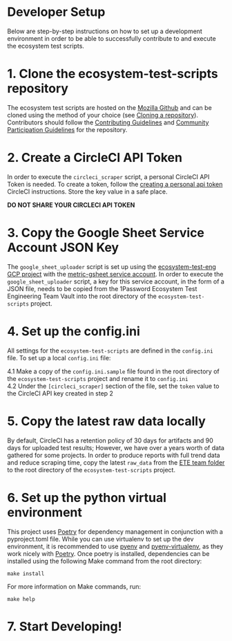 # Developer Setup

Below are step-by-step instructions on how to set up a development environment in order to be able
to successfully contribute to and execute the ecosystem test scripts.

# 1. Clone the ecosystem-test-scripts repository

The ecosystem test scripts are hosted on the [Mozilla Github][0] and can be cloned using the method
of your choice (see [Cloning a repository][1]). Contributors should follow the
[Contributing Guidelines][2] and [Community Participation Guidelines][3] for the repository.

# 2. Create a CircleCI API Token

In order to execute the `circleci_scraper` script, a personal CircleCI API Token is needed. To
create a token, follow the [creating a personal api token][4] CircleCI instructions. Store the key
value in a safe place.

**DO NOT SHARE YOUR CIRCLECI API TOKEN**

# 3. Copy the Google Sheet Service Account JSON Key

The `google_sheet_uploader` script is set up using the [ecosystem-test-eng GCP project][5] with the
[metric-gsheet service account][6]. In order to execute the `google_sheet_uploader` script, a
key for this service account, in the form of a JSON file, needs to be copied from the 1Password
Ecosystem Test Engineering Team Vault into the root directory of the `ecosystem-test-scripts`
project.

# 4. Set up the config.ini

All settings for the `ecosystem-test-scripts` are defined in the `config.ini` file. To set up a 
local `config.ini` file:

4.1 Make a copy of the `config.ini.sample` file found in the root directory of the
    `ecosystem-test-scripts` project and rename it to `config.ini`\
4.2 Under the `[circleci_scraper]` section of the file, set the `token` value to the CircleCI API
    key created in step 2

# 5. Copy the latest raw data locally

By default, CircleCI has a retention policy of 30 days for artifacts and 90 days for uploaded test
results; However, we have over a years worth of data gathered for some projects. In order to produce
reports with full trend data and reduce scraping time, copy the latest `raw_data` from the
[ETE team folder][7] to the root directory of the `ecosystem-test-scripts` project.

# 6. Set up the python virtual environment

This project uses [Poetry][10] for dependency management in conjunction with a pyproject.toml file.
While you can use virtualenv to set up the dev environment, it is recommended to use [pyenv][8] and 
[pyenv-virtualenv][9], as they work nicely with [Poetry][10]. Once poetry is installed, dependencies
can be installed using the following Make command from the root directory:

```shell
make install
```

For more information on Make commands, run:

```shell
make help
```

# 7. Start Developing!

[0]: https://github.com/mozilla/ecosystem-test-scripts/
[1]: https://docs.github.com/en/repositories/creating-and-managing-repositories/cloning-a-repository
[2]: https://github.com/mozilla/ecosystem-test-scripts/blob/main/CONTRIBUTING.md
[3]: https://github.com/mozilla/ecosystem-test-scripts/blob/main/CODE_OF_CONDUCT.md
[4]: https://circleci.com/docs/managing-api-tokens/#creating-a-personal-api-token
[5]: https://console.cloud.google.com/welcome?project=ecosystem-test-eng
[6]: https://console.cloud.google.com/iam-admin/serviceaccounts?project=ecosystem-test-eng
[7]: https://drive.google.com/drive/folders/1N4YW97gEH6gmdlfDNtuGxUsdo2EKkCAi
[8]: https://github.com/pyenv/pyenv#installation
[9]: https://github.com/pyenv/pyenv-virtualenv#installation
[10]: https://python-poetry.org/docs/#installing-with-pipx
